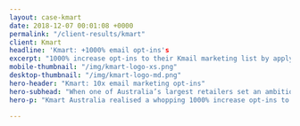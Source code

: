 ```yaml
---
layout: case-kmart
date: 2018-12-07 00:01:08 +0000
permalink: "/client-results/kmart"
client: Kmart
headline: 'Kmart: +1000% email opt-ins's
excerpt: "1000% increase opt-ins to their Kmail marketing list by applying my experimentation and evidence based design principles"
mobile-thumbnail: "/img/kmart-logo-xs.png"
desktop-thumbnail: "/img/kmart-logo-md.png"
hero-header: "Kmart: 10x email marketing opt-ins"
hero-subhead: "When one of Australia’s largest retailers set an ambitious target for growing their email marketing database, we got to work at helping them get there"
hero-p: "Kmart Australia realised a whopping 1000% increase opt-ins to their Kmail marketing list by applying my experimentation and evidence based design principles"

---
```

